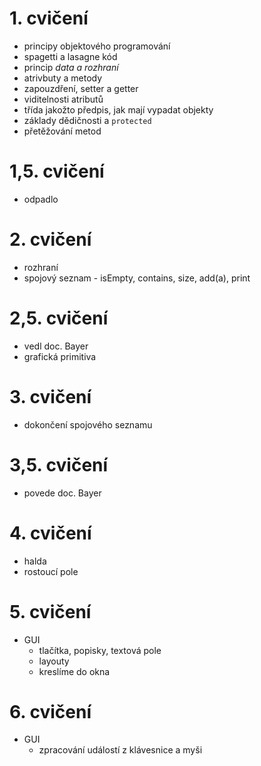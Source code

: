 # 1. cvičení
* principy objektového programování
* spagetti a lasagne kód
* princip *data a rozhraní*
* atrivbuty a metody
* zapouzdření, setter a getter
* viditelnosti atributů
* třída jakožto předpis, jak mají vypadat objekty
* základy dědičnosti  a `protected`
* přetěžování metod

# 1,5. cvičení 
* odpadlo

# 2. cvičení
* rozhraní
* spojový seznam - isEmpty, contains, size, add(a), print

# 2,5. cvičení
* vedl doc. Bayer
* grafická primitiva

# 3. cvičení
* dokončení spojového seznamu

# 3,5. cvičení
* povede doc. Bayer

# 4. cvičení
* halda
* rostoucí pole

# 5. cvičení
* GUI 
  - tlačítka, popisky, textová pole
  - layouty
  - kreslíme do okna

# 6. cvičení
* GUI
  - zpracování událostí z klávesnice a myši
